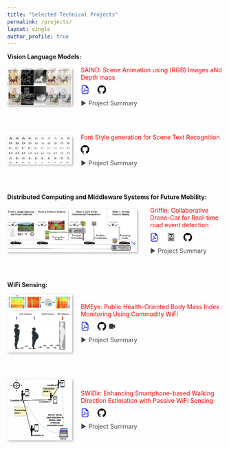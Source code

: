 ```yaml
---
title: "Selected Technical Projects"
permalink: /projects/
layout: single
author_profile: true
---
```


<style>
  .dropdown-container {
    margin-top: 10px;
    cursor: pointer;
    color: #444;
    font-size: 14px;
    display: flex;
    align-items: center;
  }
  .triangle {
    margin-right: 5px;
    transition: transform 0.2s ease-in-out;
  }
  .dropdown-content {
    display: none;
    margin-top: 5px;
    color: #333;
    font-size: 13px;
    line-height: 1.5;
  }
</style>

<script>
  function toggleDropdown(id) {
    const content = document.getElementById(id);
    const triangle = content.previousElementSibling.querySelector(".triangle");
    const isVisible = content.style.display === "block";
    content.style.display = isVisible ? "none" : "block";
    triangle.textContent = isVisible ? "▶" : "▼";
  }
</script>

**Vision Language Models:**

<div style="display: flex; align-items: center;">
  <img src="/./assets/images/saind.png" style="width: 30%; height: auto; margin-right: 20px; box-shadow: 2px 2px 5px rgba(0, 0, 0, 0.3)">
  <div>
    <span style="color: red;">SAIND: Scene Animation using (RGB) Images aNd Depth maps</span>
    <div style="margin-top: 10px;">
      <a href="https://drive.google.com/file/d/1C4xcUEtoDAojNvhtNKno31vqIitxZUj6/view?usp=share_link" target="_blank" style="margin-right: 15px;"><img src="/./assets/images/pdfdoc_icon.png" style="width: 20px; height: 20px;"></a>
      <a href="https://github.com/kiran-collab/SAIND" target="_blank"><img src="/./assets/images/github_icon.png" style="width: 20px; height: 20px;"></a>
    </div>
    <div class="dropdown-container" onclick="toggleDropdown('saind-summary')">
      <span class="triangle">▶</span><span>Project Summary</span>
    </div>
    <div class="dropdown-content" id="saind-summary">
      SAIND generates dynamic 3D scene animations using RGB images and depth maps. It blends geometric priors and scene semantics to infer realistic object motions for AR/VR storytelling and visualization.
    </div>
  </div>
</div>

<br><br>

<div style="display: flex; align-items: center;">
  <img src="/./assets/images/fontStyleTransfer.png" style="width: 30%; height: auto; margin-right: 20px; box-shadow: 2px 2px 5px rgba(0, 0, 0, 0.3)">
  <div>
    <span style="color: red;">Font Style generation for Scene Text Recognition</span>
    <div style="margin-top: 10px;">
      <a href="https://github.com/kiran-collab/Font-Style-Transfer" target="_blank"><img src="/./assets/images/github_icon.png" style="width: 20px; height: 20px;"></a>
    </div>
    <div class="dropdown-container" onclick="toggleDropdown('fontstyle-summary')">
      <span class="triangle">▶</span><span>Project Summary</span>
    </div>
    <div class="dropdown-content" id="fontstyle-summary">
      This project enhances scene text recognition by generating synthetic fonts that mimic various styles. It aids OCR models by increasing training diversity through font-aware text transformations.
    </div>
  </div>
</div>

<br><br>

**Distributed Computing and Middleware Systems for Future Mobility:**

<div style="display: flex; align-items: center;">
  <img src="/./assets/images/griffin.png" style="width: 60%; height: auto; margin-right: 30px; box-shadow: 2px 2px 5px rgba(0, 0, 0, 0.3)">
  <div>
    <span style="color: red;">Griffin: Collaborative Drone-Car for Real-time road event detection</span>
    <div style="margin-top: 10px;">
      <a href="https://drive.google.com/file/d/1AiJLYfZRTlw3ID_MDAoul3_plD1E9NM3/view?usp=share_link" target="_blank" style="margin-right: 15px;"><img src="/./assets/images/pdfdoc_icon.png" style="width: 20px; height: 20px;"></a>
      <a href="https://drive.google.com/file/d/1HZzd6dDWaV-agRxN0BtVJxJWthMUIzy5/view?usp=share_link" target="_blank" style="margin-right: 15px;"><img src="/./assets/images/poster_icon.png" style="width: 20px; height: 20px;"></a>
      <a href="https://github.com/kiran-collab/Griffin" target="_blank"><img src="/./assets/images/github_icon.png" style="width: 20px; height: 20px;"></a>
    </div>
    <div class="dropdown-container" onclick="toggleDropdown('griffin-summary')">
      <span class="triangle">▶</span><span>Project Summary</span>
    </div>
    <div class="dropdown-content" id="griffin-summary">
      Griffin introduces a collaborative drone-car platform that captures real-time road events for improved traffic analytics. It uses middleware systems to coordinate mobility, data fusion, and alert broadcasting.
    </div>
  </div>
</div>

<br><br>

**WiFi Sensing:**

<div style="display: flex; align-items: center;">
  <img src="/./assets/images/bmeye.png" style="width: 30%; height: auto; margin-right: 20px; box-shadow: 2px 2px 5px rgba(0, 0, 0, 0.3)">
  <div>
    <span style="color: red;">BMEye: Public Health-Oriented Body Mass Index Monitoring Using Commodity WiFi</span>
    <div style="margin-top: 10px;">
      <a href="https://drive.google.com/file/d/1JWK-cM5xT7O-lAuwfAiJcKRPLSYMdu9g/view?usp=share_link" target="_blank" style="margin-right: 15px;"><img src="/./assets/images/pdfdoc_icon.png" style="width: 20px; height: 20px;"></a>
      <a href="https://github.com/kiran-collab/CSIKit-BMEye" target="_blank"><img src="/./assets/images/github_icon.png" style="width: 20px; height: 20px;"></a>
      <a href="https://drive.google.com/file/d/1O4tS-Qrpfxc6nQA-L1zBzoVZg0EM_-a9/view?usp=share_link" target="_blank"><img src="/./assets/images/video_icon.jpg" style="width: 20px; height: 20px;"></a>
    </div>
    <div class="dropdown-container" onclick="toggleDropdown('bmeye-summary')">
      <span class="triangle">▶</span><span>Project Summary</span>
    </div>
    <div class="dropdown-content" id="bmeye-summary">
      BMEye leverages WiFi channel state information to estimate a user’s body shape and BMI. It offers a non-invasive, device-free public health tool for real-time population health monitoring.
    </div>
  </div>
</div>

<br><br>

<div style="display: flex; align-items: center;">
  <img src="/./assets/images/swidir.png" style="width: 30%; height: auto; margin-right: 20px; box-shadow: 2px 2px 5px rgba(0, 0, 0, 0.3)">
  <div>
    <span style="color: red;">SWiDir: Enhancing Smartphone-based Walking Direction Estimation with Passive WiFi Sensing</span>
    <div style="margin-top: 10px;">
      <a href="https://drive.google.com/file/d/1DKiSTapNdCezKOrGg1TwPvvLU7-wScef/view?usp=share_link" target="_blank" style="margin-right: 15px;"><img src="/./assets/images/pdfdoc_icon.png" style="width: 20px; height: 20px;"></a>
      <a href="https://github.com/kiran-collab/SWidir" target="_blank"><img src="/./assets/images/github_icon.png" style="width: 20px; height: 20px;"></a>
    </div>
    <div class="dropdown-container" onclick="toggleDropdown('swidir-summary')">
      <span class="triangle">▶</span><span>Project Summary</span>
    </div>
    <div class="dropdown-content" id="swidir-summary">
      SWiDir augments smartphone sensors with passive WiFi data to improve user walking direction estimation. It enhances pedestrian navigation accuracy, especially in GPS-denied or cluttered indoor environments.
    </div>
  </div>
</div>
